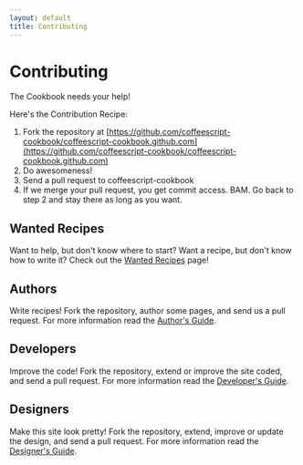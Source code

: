 ```yaml
---
layout: default
title: Contributing
---
```

# Contributing

The Cookbook needs your help!

Here's the Contribution Recipe:

1. Fork the repository at [https://github.com/coffeescript-cookbook/coffeescript-cookbook.github.com](https://github.com/coffeescript-cookbook/coffeescript-cookbook.github.com)
2. Do awesomeness!
3. Send a pull request to coffeescript-cookbook
4. If we merge your pull request, you get commit access. BAM. Go back to step 2 and stay there as long as you want.

## Wanted Recipes

Want to help, but don't know where to start? Want a recipe, but don't know how to write it? Check out the [Wanted Recipes](/wanted-recipes) page!

## Authors

Write recipes! Fork the repository, author some pages, and send us a pull request. For more information read the [Author's Guide](/authors-guide).

## Developers

Improve the code! Fork the repository, extend or improve the site coded, and send a pull request. For more information read the [Developer's Guide](/developers-guide).

## Designers

Make this site look pretty! Fork the repository, extend, improve or update the design, and send a pull request. For more information read the [Designer's Guide](/designers-guide).
